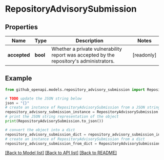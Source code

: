 # RepositoryAdvisorySubmission


## Properties

Name | Type | Description | Notes
------------ | ------------- | ------------- | -------------
**accepted** | **bool** | Whether a private vulnerability report was accepted by the repository&#39;s administrators. | [readonly] 

## Example

```python
from github_openapi.models.repository_advisory_submission import RepositoryAdvisorySubmission

# TODO update the JSON string below
json = "{}"
# create an instance of RepositoryAdvisorySubmission from a JSON string
repository_advisory_submission_instance = RepositoryAdvisorySubmission.from_json(json)
# print the JSON string representation of the object
print(RepositoryAdvisorySubmission.to_json())

# convert the object into a dict
repository_advisory_submission_dict = repository_advisory_submission_instance.to_dict()
# create an instance of RepositoryAdvisorySubmission from a dict
repository_advisory_submission_from_dict = RepositoryAdvisorySubmission.from_dict(repository_advisory_submission_dict)
```
[[Back to Model list]](../README.md#documentation-for-models) [[Back to API list]](../README.md#documentation-for-api-endpoints) [[Back to README]](../README.md)


